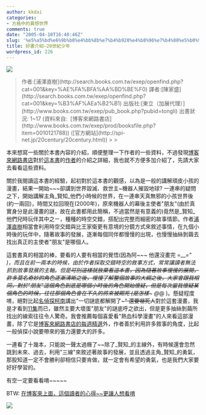 ```yaml
---
author: kkdai
categories:
- 方格中的異想世界
comments: true
date: "2005-04-10T16:40:46Z"
slug: '%e5%a5%bd%e6%9b%b8%e4%bb%8b%e7%b4%b920%e4%b8%96%e7%b4%80%e5%b0%91%e5%b9%b4'
title: 好書介紹~20世紀少年
wordpress_id: 226
---
```


![](http://addons.books.com.tw/G/8/0010121788.jpg)

<blockquote>作者:[浦澤直樹](http://search.books.com.tw/exep/openfind.php?cat=001&key=%AE%FA%BFA%AA%BD%BE%F0)  
譯者:[陳家盛](http://search.books.com.tw/exep/openfind.php?cat=001&key=%B3%AF%AEa%B2%B1)  
出版社:[東立（加展代理）](http://www.books.com.tw/exep/pub_book.php?pubid=tongli)  
出書狀況: 1~17  
(資料來自:  [博客來網路書店](http://www.books.com.tw/exep/prod/booksfile.php?item=0010121788))  
([官方網站](http://spi-net.jp/20century/20century.html))
> 
> </blockquote>

本來想寫一些關於本書內容的介紹，順便整理一下作者的一些資料，不過發現[博客來網路書店](http://www.books.com.tw/)對於[這本書](http://www.books.com.tw/exep/prod/booksfile.php?item=0010121788)的[作者](http://search.books.com.tw/exep/openfind.php?cat=001&key=%AE%FA%BFA%AA%BD%BE%F0)的介紹之詳細，我也就不方便多加介紹了，先請大家去看看這些資料。

關於我閱讀這本書的經驗，起初對於這本書的觀感，以為是一般的講解頑皮小孩的漫畫，結果一開始~~~卻講到世界毀滅、救世主~機器人摧毀地球? 一連串的疑問之下，開始講解主角_賢知_他們小時候的世界，在一連串天真無邪的小孩世界後(約一兩回)，時間又拉回現在(2000年)，原來機器人的幕後主使者"朋友"(由於真實身分是此漫畫的謎，故在此書都用此簡稱，不過當然是有意義的)竟然是_賢知_他們兒時玩伴其中之ㄧ，種種的時空交錯，搭配出完整而細密的故事情節。作者[浦澤直樹](http://search.books.com.tw/exep/openfind.php?cat=001&key=%AE%FA%BFA%AA%BD%BE%F0)相當會利用時空交錯與比王家衛更有意境的分鏡方式來敘述事情，在九個小時後的玩伴中，隨著故事的發展，逐漸每個同伴都慢慢的出現，也慢慢抽絲剝繭去找出真正的主使者"朋友"是哪個人。

這套書真的相當的棒，要看的人要有相當的覺悟(因為阿~~~ 他還沒畫完 =___=" )，而且在前一兩本的時候，由於作者採取交錯時空的敘事方式，常常讓讀者無法抓到故事發展的主軸。但是~~可別這樣就放棄看這本書，因為隨著故事慢慢的展開，許多莫名奇妙的角色逐漸清晰之後，慢慢了解整個故事的大綱之後，大家會跟我相同，對於"朋友"這個角色到底是哪個小時後的角色開始懷疑，但是每次當我懷疑某個角色的時候，往往那個角色會在不久的將來被賜死 (是怎樣~~~ @_@ )。懸疑程度唷，絕對比起[名偵探柯南](http://www.books.com.tw/exep/prod/booksfile.php?item=0010286998)講出"一切謎底都解開了~~~" 還要嚇死人~~對於這套漫畫，我是才看到[11集](http://www.books.com.tw/exep/prod/booksfile.php?item=0010217550)而已，雖然主要大壞蛋"朋友"的謎底呼之欲出，但是更多抽絲剝繭所找出的線索往往令人驚奇。我會推薦每個喜愛看"熱血科學漫畫"的人來看這部漫畫，除了它是[博客來網路書店的每週精選](http://www.books.com.tw/recommend/blrecm.htm)外，作者善於利用許多敘事的角度，比起一般偵探小說要帶來的張力還要大的許多。

一連看了十幾本，只能說一聲太過癮了~~除了_賢知_的主線外，有時候還會忽然跳到未來、過去，利用"三線"來敘述著故事的發展，並且透過主角_賢知_的勇氣，那股知道一定不會勝利卻相信只要肯做，就一定會有希望的勇氣，也是我們大家要好好學習的。

有空一定要看看唷~~~~~

BTW: [在博客來上面，這個讀者的心得~~更讓人想看唷](http://www.books.com.tw/exep/prod/booksfile.php?item=0010155466)

[![](http://spi-net.jp/20century/img/top.gif)](http://spi-net.jp/20century/20century.html)
